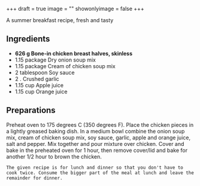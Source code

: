 +++
draft = true
image = ""
showonlyimage = false
+++

A summer breakfast recipe, fresh and tasty
<!--more-->

## Ingredients

- **626 g Bone-in chicken breast halves, skinless**
- 1.15 package Dry onion soup mix
- 1.15 package Cream of chicken soup mix
- 2 tablespoon Soy sauce
- 2 . Crushed garlic
- 1.15 cup Apple juice
- 1.15 cup Orange juice

## Preparations

Preheat oven to 175 degrees C (350 degrees F). Place the chicken pieces in a lightly greased baking dish. In a medium bowl combine the onion soup mix, cream of chicken soup mix, soy sauce, garlic, apple and orange juice, salt and pepper. Mix together and pour mixture over chicken. Cover and bake in the preheated oven for 1 hour, then remove cover/lid and bake for another 1/2 hour to brown the chicken.  

`The given recipe is for lunch and dinner so that you don't have to cook twice. Consume the bigger part of the meal at lunch and leave the remainder for dinner.`
